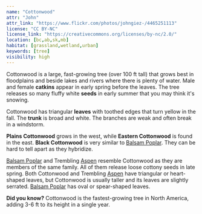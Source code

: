 ```yaml
---
name: "Cottonwood"
attr: "John"
attr_link: "https://www.flickr.com/photos/johngiez-/4465251113"
license: "CC BY-NC"
license_link: "https://creativecommons.org/licenses/by-nc/2.0/"
location: [bc,ab,sk,mb]
habitat: [grassland,wetland,urban]
keywords: [tree]
visibility: high
---
```

Cottonwood is a large, fast-growing tree (over 100 ft tall) that grows best in floodplains and beside lakes and rivers where there is plenty of water. Male and female **catkins** appear in early spring before the leaves. The tree releases so many fluffy white **seeds** in early summer that you may think it's snowing.

Cottonwood has triangular **leaves** with toothed edges that turn yellow in the fall. The **trunk** is broad and white.  The branches are weak and often break in a windstorm.

**Plains Cottonwood** grows in the west, while **Eastern Cottonwood** is found in the east.  **Black Cottonwood** is very similar to [Balsam Poplar](/trees/balpop/). They can be hard to tell apart as they hybridize. 

[Balsam Poplar](/trees/balpop/) and Trembling [Aspen](/trees/aspen/) resemble Cottonwood as they are members of the same family. All of them release loose cottony seeds in late spring. Both Cottonwood and Trembling [Aspen](/trees/aspen/) have triangular or heart-shaped leaves, but Cottonwood is usually taller and its leaves are slightly serrated. [Balsam Poplar](/trees/balpop/) has oval or spear-shaped leaves.

**Did you know?** Cottonwood is the fastest-growing tree in North America, adding 3-6 ft to its height in a single year.
